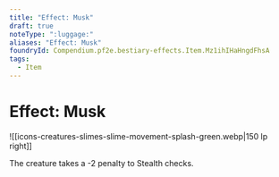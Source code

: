 ```yaml
---
title: "Effect: Musk"
draft: true
noteType: ":luggage:"
aliases: "Effect: Musk"
foundryId: Compendium.pf2e.bestiary-effects.Item.Mz1ihIHaHngdFhsA
tags:
  - Item
---
```


# Effect: Musk
![[icons-creatures-slimes-slime-movement-splash-green.webp|150 lp right]]

The creature takes a -2 penalty to Stealth checks.
